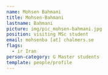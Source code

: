 ```yaml
---
name: Mohsen Bahmani
title: Mohsen-Bahmani
lastname: Bahmani
picture: img/pic_mohsen-bahmani.jpg
position: visiting MSc student
email: mohsenba [at] chalmers.se
flags:
  - ir Iran
person-category: G Master students
template: people/profile
---
```

